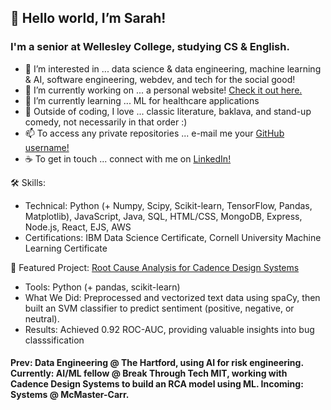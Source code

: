 ## 👋 Hello world, I’m Sarah!
### I'm a senior at Wellesley College, studying CS & English.

- 👀 I’m interested in ... data science & data engineering, machine learning & AI, software engineering, webdev, and tech for the social good!
- 🔭 I’m currently working on ... a personal website! [Check it out here.](https://sarahgoldman.tech/)
- 🌱 I’m currently learning ... ML for healthcare applications
- 💞️ Outside of coding, I love ... classic literature, baklava, and stand-up comedy, not necessarily in that order :)
- 📫 To access any private repositories ... e-mail me your [GitHub username!](mailto:sg110@wellesley.edu?subject=Test)
- ☕ To get in touch ... connect with me on [LinkedIn!](https://www.linkedin.com/in/sarahhayounggoldman/)

🛠 Skills:
- Technical: Python (+ Numpy, Scipy, Scikit-learn, TensorFlow, Pandas, Matplotlib), JavaScript, Java, SQL, HTML/CSS, MongoDB, Express, Node.js, React, EJS, AWS
- Certifications: IBM Data Science Certificate, Cornell University Machine Learning Certificate

🎯 Featured Project: [Root Cause Analysis for Cadence Design Systems](https://github.com/kkmanvi123/root-cause-analysis)

- Tools: Python (+ pandas, scikit-learn)
- What We Did: Preprocessed and vectorized text data using spaCy, then built an SVM classifier to predict sentiment (positive, negative, or neutral).
- Results: Achieved 0.92 ROC-AUC, providing valuable insights into bug classsification
 
#### Prev: Data Engineering @ The Hartford, using AI for risk engineering. Currently: AI/ML fellow @ Break Through Tech MIT, working with Cadence Design Systems to build an RCA model using ML. Incoming: Systems @ McMaster-Carr.

